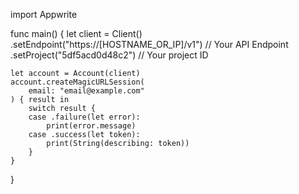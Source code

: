 import Appwrite

func main() {
let client = Client()
.setEndpoint("https://[HOSTNAME_OR_IP]/v1") // Your API Endpoint
.setProject("5df5acd0d48c2") // Your project ID

    let account = Account(client)
    account.createMagicURLSession(
        email: "email@example.com"
    ) { result in
        switch result {
        case .failure(let error):
            print(error.message)
        case .success(let token):
            print(String(describing: token))
        }
    }

}
